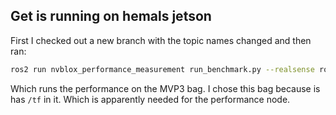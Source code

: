 
## Get is running on hemals jetson
First I checked out a new branch with the topic names changed and then ran:

```bash
ros2 run nvblox_performance_measurement run_benchmark.py --realsense rosbag2_2022_12_08-02_39_16/
```

Which runs the performance on the MVP3 bag. I chose this bag because is has `/tf` in it. Which is apparently needed for the performance node.